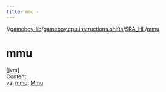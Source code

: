 ```yaml
---
title: mmu -
---
```

//[gameboy-lib](../../index.md)/[gameboy.cpu.instructions.shifts](../index.md)/[SRA_HL](index.md)/[mmu](mmu.md)



# mmu  
[jvm]  
Content  
val [mmu](mmu.md): [Mmu](../../gameboy.memory/-mmu/index.md)  



